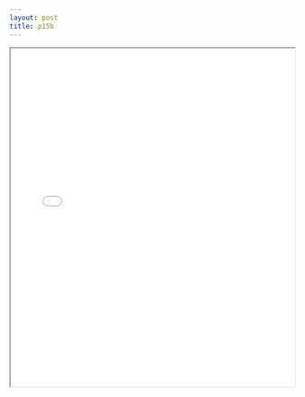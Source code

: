 ```yaml
---
layout: post
title: p15b
---
```


<div class="pdf-container">
<iframe src="/ea/assets/pdfs/p15b.pdf" height="600" width="100%" allowFullScreen="true"></iframe>
</div>

